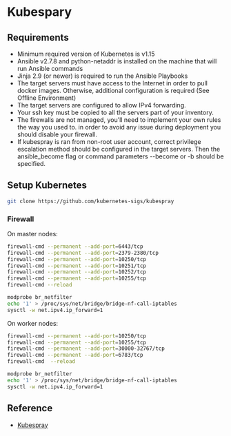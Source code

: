 # Kubespary

## Requirements

- Minimum required version of Kubernetes is v1.15
- Ansible v2.7.8 and python-netaddr is installed on the machine that will run Ansible commands
- Jinja 2.9 (or newer) is required to run the Ansible Playbooks
- The target servers must have access to the Internet in order to pull docker images. Otherwise, additional configuration is required (See Offline Environment)
- The target servers are configured to allow IPv4 forwarding.
- Your ssh key must be copied to all the servers part of your inventory.
- The firewalls are not managed, you'll need to implement your own rules the way you used to. in order to avoid any issue during deployment you should disable your firewall.
- If kubespray is ran from non-root user account, correct privilege escalation method should be configured in the target servers. Then the ansible_become flag or command parameters --become or -b should be specified.

## Setup Kubernetes

```bash
git clone https://github.com/kubernetes-sigs/kubespray
```

### Firewall

On master nodes:

```bash
firewall-cmd --permanent --add-port=6443/tcp
firewall-cmd --permanent --add-port=2379-2380/tcp
firewall-cmd --permanent --add-port=10250/tcp
firewall-cmd --permanent --add-port=10251/tcp
firewall-cmd --permanent --add-port=10252/tcp
firewall-cmd --permanent --add-port=10255/tcp
firewall-cmd --reload

modprobe br_netfilter
echo '1' > /proc/sys/net/bridge/bridge-nf-call-iptables
sysctl -w net.ipv4.ip_forward=1
```

On worker nodes:

```bash
firewall-cmd --permanent --add-port=10250/tcp
firewall-cmd --permanent --add-port=10255/tcp
firewall-cmd --permanent --add-port=30000-32767/tcp
firewall-cmd --permanent --add-port=6783/tcp
firewall-cmd  --reload

modprobe br_netfilter
echo '1' > /proc/sys/net/bridge/bridge-nf-call-iptables
sysctl -w net.ipv4.ip_forward=1
```

## Reference

- [Kubespray](https://github.com/kubernetes-sigs/kubespray)
